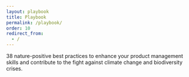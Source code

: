 ```yaml
---
layout: playbook
title: Playbook
permalink: /playbook/
order: 10
redirect_from:
  - /
---
```


38 nature-positive best practices to enhance your product management skills and contribute to the fight against climate change and biodiversity crises.
